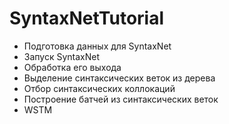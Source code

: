 # SyntaxNetTutorial


- Подготовка данных для SyntaxNet
- Запуск SyntaxNet
- Обработка его выхода
- Выделение синтаксических веток из дерева
- Отбор синтаксических коллокаций
- Построение батчей из синтаксических веток
- WSTM
